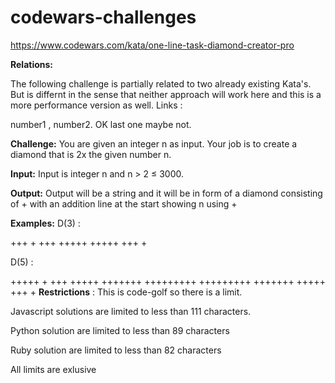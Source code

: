# codewars-challenges

https://www.codewars.com/kata/one-line-task-diamond-creator-pro

**Relations:** 

The following challenge is partially related to two already existing Kata's. But is differnt in the sense that neither approach will work here and this is a more performance version as well. Links :

number1 , number2. OK last one maybe not.

**Challenge:** 
You are given an integer n as input. Your job is to create a diamond that is 2x the given number n.

**Input:**
Input is integer n and n > 2 ≤ 3000.

**Output:** 
Output will be a string and it will be in form of a diamond consisting of + with an addition line at the start showing n using +

**Examples:**
D(3) :

+++
  +
 +++
+++++
+++++
 +++
  +

D(5) :

+++++
    +
   +++
  +++++
 +++++++
+++++++++
+++++++++
 +++++++
  +++++
   +++
    +
**Restrictions** :
This is code-golf so there is a limit.

Javascript solutions are limited to less than 111 characters.

Python solution are limited to less than 89 characters

Ruby solution are limited to less than 82 characters

All limits are exlusive
